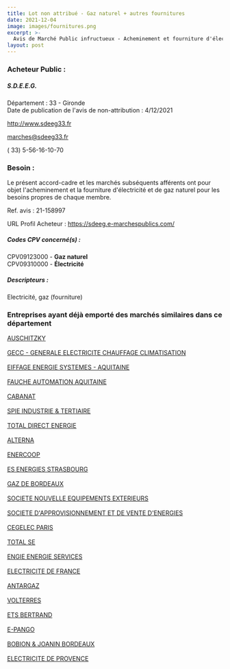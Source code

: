 ```yaml
---
title: Lot non attribué - Gaz naturel + autres fournitures
date: 2021-12-04
image: images/fournitures.png
excerpt: >-
  Avis de Marché Public infructueux - Acheminement et fourniture d'électricité et de gaz naturel
layout: post
---
```


### Acheteur Public :
##### S.D.E.E.G.
Département : 33 - Gironde<br/>
Date de publication de l'avis de non-attribution : 4/12/2021


http://www.sdeeg33.fr

marches@sdeeg33.fr

( 33) 5-56-16-10-70
### Besoin :

Le présent accord-cadre et les marchés subséquents afférents ont pour objet l'acheminement et la fourniture d'électricité et de gaz naturel pour les besoins propres de chaque membre.

Ref. avis : 21-158997

URL Profil Acheteur : https://sdeeg.e-marchespublics.com/

##### Codes CPV concerné(s) :
CPV09123000 - **Gaz naturel** <br/>
CPV09310000 - **Électricité** <br/>

##### Descripteurs :
Electricité, gaz (fourniture) <br/>

### Entreprises ayant déjà emporté des marchés similaires dans ce département
<a href="/entreprise-545/siren-315042424">AUSCHITZKY</a><br/><br/>
<a href="/entreprise-549/siren-341416360">GECC - GENERALE ELECTRICITE CHAUFFAGE CLIMATISATION</a><br/><br/>
<a href="/entreprise-555/siren-401070891">EIFFAGE ENERGIE SYSTEMES - AQUITAINE</a><br/><br/>
<a href="/entreprise-555/siren-402270656">FAUCHE AUTOMATION AQUITAINE</a><br/><br/>
<a href="/entreprise-557/siren-412774366">CABANAT</a><br/><br/>
<a href="/entreprise-561/siren-440055861">SPIE INDUSTRIE & TERTIAIRE</a><br/><br/>
<a href="/entreprise-561/siren-442395448">TOTAL DIRECT ENERGIE</a><br/><br/>
<a href="/entreprise-565/siren-483339156">ALTERNA</a><br/><br/>
<a href="/entreprise-565/siren-484223094">ENERCOOP</a><br/><br/>
<a href="/entreprise-567/siren-501193171">ES ENERGIES STRASBOURG</a><br/><br/>
<a href="/entreprise-568/siren-502941479">GAZ DE BORDEAUX</a><br/><br/>
<a href="/entreprise-568/siren-505780072">SOCIETE NOUVELLE EQUIPEMENTS EXTERIEURS</a><br/><br/>
<a href="/entreprise-571/siren-530609668">SOCIETE D'APPROVISIONNEMENT ET DE VENTE D'ENERGIES</a><br/><br/>
<a href="/entreprise-572/siren-537915936">CEGELEC PARIS</a><br/><br/>
<a href="/entreprise-572/siren-542051180">TOTAL SE</a><br/><br/>
<a href="/entreprise-572/siren-552046955">ENGIE ENERGIE SERVICES</a><br/><br/>
<a href="/entreprise-572/siren-552081317">ELECTRICITE DE FRANCE</a><br/><br/>
<a href="/entreprise-572/siren-572126043">ANTARGAZ</a><br/><br/>
<a href="/entreprise-575/siren-789740768">VOLTERRES</a><br/><br/>
<a href="/entreprise-576/siren-800631939">ETS BERTRAND</a><br/><br/>
<a href="/entreprise-578/siren-817840762">E-PANGO</a><br/><br/>
<a href="/entreprise-579/siren-820720712">BOBION & JOANIN BORDEAUX</a><br/><br/>
<a href="/entreprise-581/siren-840796908">ELECTRICITE DE PROVENCE</a><br/><br/>
